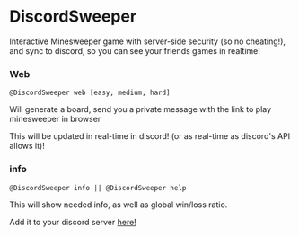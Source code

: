 # DiscordSweeper
  Interactive Minesweeper game with server-side security (so no cheating!), and sync to discord, so you can see your friends games in realtime!

### Web
```
@DiscordSweeper web [easy, medium, hard]
```
Will generate a board, send you a private message with the link to play minesweeper in browser

This will be updated in real-time in discord! (or as real-time as discord's API allows it)!

### info
```
@DiscordSweeper info || @DiscordSweeper help
```
This will show needed info, as well as global win/loss ratio.

Add it to your discord server [here!](https://discordapp.com/api/oauth2/authorize?client_id=727599780825530409&scope=bot&permissions=264192)
